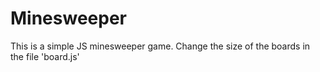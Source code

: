 # Minesweeper

This is a simple JS minesweeper game.
Change the size of the boards in the file 'board.js'

